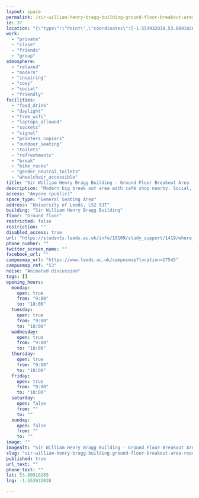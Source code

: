 ```yaml
---
layout: space
permalink: /sir-william-henry-bragg-building-ground-floor-breakout-area-room-g08/
id: 37
location: "{\"type\":\"Point\",\"coordinates\":[-1.553932038,53.80910265]}"
work:
  - "private"
  - "close"
  - "friends"
  - "group"
atmosphere:
  - "relaxed"
  - "modern"
  - "inspiring"
  - "cosy"
  - "social"
  - "friendly"
facilities:
  - "food_drink"
  - "daylight"
  - "free_wifi"
  - "laptops_allowed"
  - "sockets"
  - "signal"
  - "printers_copiers"
  - "outdoor_seating"
  - "toilets"
  - "refreshments"
  - "break"
  - "bike_racks"
  - "gender_neutral_toilets"
  - "wheelchair_accessible"
title: "Sir William Henry Bragg Building - Ground Floor Breakout Area (Room G.08)"
description: "Modern big break out area with café shop nearby. Social, modern and very comfortable for people to study and relax."
access: "Anyone (public)"
space_type: "General Seating Area"
address: "University of Leeds, LS2 9JT"
building: "Sir William Henry Bragg Building"
floor: "Ground floor"
restricted: false
restriction: ""
disabled_access: true
url: "https://students.leeds.ac.uk/info/10109/study_support/1419/where_to_study_on_campus"
phone_number: ""
twitter_screen_name: ""
facebook_url: ""
campusmap_url: "https://www.leeds.ac.uk/campusmap?location=17545"
campusmap_ref: "53"
noise: "Animated discussion"
tags: []
opening_hours:
  monday:
    open: true
    from: "9:00"
    to: "18:00"
  tuesday:
    open: true
    from: "9:00"
    to: "18:00"
  wednesday:
    open: true
    from: "9:00"
    to: "18:00"
  thursday:
    open: true
    from: "9:00"
    to: "18:00"
  friday:
    open: true
    from: "9:00"
    to: "18:00"
  saturday:
    open: false
    from: ""
    to: ""
  sunday:
    open: false
    from: ""
    to: ""
image: ""
imagealt: "Sir William Henry Bragg Building - Ground Floor Breakout Area (Room G.08)"
slug: "sir-william-henry-bragg-building-ground-floor-breakout-area-room-g08"
published: true
url_text: ""
phone_text: ""
lat: 53.80910265
lng: -1.553932038

---
```

